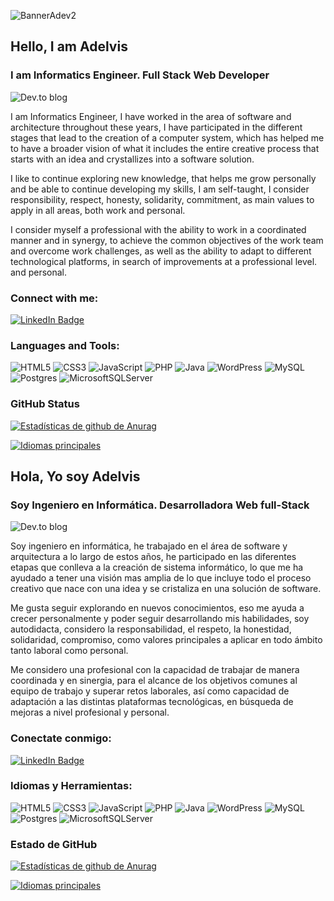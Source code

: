 ![BannerAdev2](https://user-images.githubusercontent.com/45658614/169918268-405dbcd3-bfe2-478a-bd44-e7001b94d0bb.jpg)

## Hello, I am Adelvis 
### I am Informatics Engineer. Full Stack Web Developer 
![Dev.to blog](https://img.shields.io/badge/dev.to-0A0A0A?style=for-the-badge&logo=dev.to&logoColor=white)

I am Informatics Engineer, I have worked in the area of software and architecture throughout these years, I have participated in the different stages that lead to the creation of a computer system, which has helped me to have a broader vision of what it includes the entire creative process that starts with an idea and crystallizes into a software solution.

I like to continue exploring new knowledge, that helps me grow personally and be able to continue developing my skills, I am self-taught, I consider responsibility, respect, honesty, solidarity, commitment, as main values to apply in all areas, both work and personal.

I consider myself a professional with the ability to work in a coordinated manner and in synergy, to achieve the common objectives of the work team and overcome work challenges, as well as the ability to adapt to different technological platforms, in search of improvements at a professional level. and personal.

### Connect with me:

[![LinkedIn Badge](https://img.shields.io/badge/LinkedIn-Profile-informational?style=flat&logo=linkedin&logoColor=white&color=0D76A8)](https://www.linkedin.com/in/adelvis-uzcategui-581057103/)


### Languages and Tools:

![HTML5](https://img.shields.io/badge/html5-%23E34F26.svg?style=for-the-badge&logo=html5&logoColor=white)
![CSS3](https://img.shields.io/badge/css3-%231572B6.svg?style=for-the-badge&logo=css3&logoColor=white)
![JavaScript](https://img.shields.io/badge/javascript-%23323330.svg?style=for-the-badge&logo=javascript&logoColor=%23F7DF1E)
![PHP](https://img.shields.io/badge/php-%23777BB4.svg?style=for-the-badge&logo=php&logoColor=white)
![Java](https://img.shields.io/badge/java-%23ED8B00.svg?style=for-the-badge&logo=java&logoColor=white)
![WordPress](https://img.shields.io/badge/WordPress-%23117AC9.svg?style=for-the-badge&logo=WordPress&logoColor=white)
![MySQL](https://img.shields.io/badge/mysql-%2300f.svg?style=for-the-badge&logo=mysql&logoColor=white)
![Postgres](https://img.shields.io/badge/postgres-%23316192.svg?style=for-the-badge&logo=postgresql&logoColor=white)
![MicrosoftSQLServer](https://img.shields.io/badge/Microsoft%20SQL%20Sever-CC2927?style=for-the-badge&logo=microsoft%20sql%20server&logoColor=white)

### GitHub Status

[![Estadísticas de github de Anurag](https://github-readme-stats.vercel.app/api?username=adelvis)](https://github.com/adelvis) 

[![Idiomas principales](https://github-readme-stats.vercel.app/api/top-langs/?username=adelvis&layout=compact)](https://github.com/adelvis)

## Hola, Yo soy Adelvis 
### Soy Ingeniero en Informática. Desarrolladora Web full-Stack 
![Dev.to blog](https://img.shields.io/badge/dev.to-0A0A0A?style=for-the-badge&logo=dev.to&logoColor=white)

Soy ingeniero en informática, he trabajado en el área de software y arquitectura a lo largo de estos años, he participado en las diferentes etapas que conlleva a la creación de sistema informático, lo que me ha ayudado a tener una visión mas amplia de lo que incluye todo el proceso creativo que nace con una idea y se cristaliza en una solución de software.

Me gusta seguir explorando en nuevos conocimientos, eso me ayuda a crecer personalmente y poder seguir desarrollando mis habilidades, soy autodidacta, considero la responsabilidad, el respeto, la honestidad, solidaridad, compromiso, como valores principales a aplicar en todo ámbito tanto laboral como personal.

Me considero una profesional con la capacidad de trabajar de manera coordinada y en sinergia, para el alcance de los objetivos comunes al equipo de trabajo y superar retos laborales, así como capacidad de adaptación a las distintas plataformas tecnológicas, en búsqueda de mejoras a nivel profesional y personal.

### Conectate conmigo:

[![LinkedIn Badge](https://img.shields.io/badge/LinkedIn-Profile-informational?style=flat&logo=linkedin&logoColor=white&color=0D76A8)](https://www.linkedin.com/in/adelvis-uzcategui-581057103/)


### Idiomas y Herramientas:

![HTML5](https://img.shields.io/badge/html5-%23E34F26.svg?style=for-the-badge&logo=html5&logoColor=white)
![CSS3](https://img.shields.io/badge/css3-%231572B6.svg?style=for-the-badge&logo=css3&logoColor=white)
![JavaScript](https://img.shields.io/badge/javascript-%23323330.svg?style=for-the-badge&logo=javascript&logoColor=%23F7DF1E)
![PHP](https://img.shields.io/badge/php-%23777BB4.svg?style=for-the-badge&logo=php&logoColor=white)
![Java](https://img.shields.io/badge/java-%23ED8B00.svg?style=for-the-badge&logo=java&logoColor=white)
![WordPress](https://img.shields.io/badge/WordPress-%23117AC9.svg?style=for-the-badge&logo=WordPress&logoColor=white)
![MySQL](https://img.shields.io/badge/mysql-%2300f.svg?style=for-the-badge&logo=mysql&logoColor=white)
![Postgres](https://img.shields.io/badge/postgres-%23316192.svg?style=for-the-badge&logo=postgresql&logoColor=white)
![MicrosoftSQLServer](https://img.shields.io/badge/Microsoft%20SQL%20Sever-CC2927?style=for-the-badge&logo=microsoft%20sql%20server&logoColor=white)

### Estado de GitHub

[![Estadísticas de github de Anurag](https://github-readme-stats.vercel.app/api?username=adelvis)](https://github.com/adelvis) 

[![Idiomas principales](https://github-readme-stats.vercel.app/api/top-langs/?username=adelvis&layout=compact)](https://github.com/adelvis)




